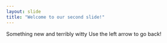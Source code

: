 ```yaml
---
layout: slide
title: "Welcome to our second slide!"
---
```

Something new and terribly witty
Use the left arrow to go back!
